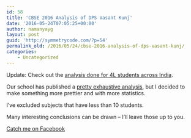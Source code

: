 ```yaml
---
id: 58
title: 'CBSE 2016 Analysis of DPS Vasant Kunj'
date: '2016-05-24T07:05:25+00:00'
author: namanyayg
layout: post
guid: 'http://symmetrycode.com/?p=54'
permalink_old: /2016/05/24/cbse-2016-analysis-of-dps-vasant-kunj/
categories:
    - Uncategorized
---
```


Update: Check out the [analysis done for 4L students across India](https://nmn.gl/blog/cbse-2016-all-india-data-analysis/).

Our school has published a [pretty exhaustive analysis](http://dpsvasantkunj.com/images/pdf/result/Mdetail-result2015-16.pdf), but I decided to make something more prettier and with more statistics.

I’ve excluded subjects that have less than 10 students.

Many interesting conclusions can be drawn – I’ll leave those up to you.

<script src="http://cdnjs.cloudflare.com/ajax/libs/Chart.js/2.1.3/Chart.min.js" markdown="1"></script>  
<script src="{{ "static/cbse-2016/dpsvk.js" | relative_url }}" markdown="1"></script>  
<script markdown="1">  
  var toHundred = [];
  for ( var i = 0; i <= 100; i++ ) {
    toHundred.push(i);
  }

  function getColor (i) {
    i = i || 0
    var colors = [
      '26, 188, 156,',
      '46, 204, 113,',
      '52, 152, 219,',
      '155, 89, 182,',
      '52, 73, 94,',
      '241, 196, 15,',
      '230, 126, 34,',
      '231, 76, 60,'
    ]

    return colors[i % colors.length]
  }

  function slugify (word) {
    return word.toLowerCase().replace(/ /g, '-')
  }

  function capitalCase (word) {
    var words = word.split(' ');
    words.forEach(function(word, idx) {
      words[idx] = word[0].toUpperCase() + word.substr(1).toLowerCase();
    });
    return words.join(' ')
  }

  function getTotal (distri) {
    var sum = 0;
    distri.forEach(function(item) {
      sum += item;
    })
    return sum;
  }

  var j = 0;
  for ( var subject in dpsvk ) {
    if (  !dpsvk.hasOwnProperty(subject) ) continue;
    var distribution = dpsvk[subject];
    var total = getTotal(distribution)
    if ( total < 10 ) continue;

    var ctx = document.createElement('canvas')
    ctx.setAttribute('id', slugify(subject))

    var title = document.createElement('h3')
    title.innerHTML = capitalCase(subject) + ' &mdash; Total: ' + total

    document.querySelector('.post').appendChild(title)
    document.querySelector('.post').appendChild(ctx)

    new Chart(ctx, {
      type: 'bar',
      data: {
        labels: toHundred,
        datasets: [
          {
            label: capitalCase(subject) + ' | Number of students' ,
            backgroundColor: 'rgba('+ getColor(j) +'.6)',
            hoverBackgroundColor: 'rgba('+ getColor(j) +'.8)',
            data: distribution
          }
        ]
      },
      options: {
        scales: {
          xAxes: [{
            barPercentage: 1,
            categoryPercentage: 1,
            ticks: {
              fontSize: 12,
              maxTicksLimit: 25,
              maxRotation: 0,
              stepSize: 5
            }
          }],
          yAxes: [{
            // display: false
            stepSize: 1,
            ticks: {
              userCallback: function(value, index, values) {
                return (value/total * 100).toFixed(0) + '%'
              }
            }
          }]
        }
      }
    })
    j++;
  }
</script>

[Catch me on Facebook](https://www.facebook.com/namanyayg)